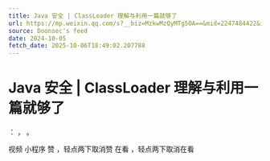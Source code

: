 ```yaml
---
title: Java 安全 | ClassLoader 理解与利用一篇就够了
url: https://mp.weixin.qq.com/s?__biz=MzkwMzQyMTg5OA==&mid=2247484422&idx=1&sn=7986b9b13afc1bbfe66449ea9f7c38bd
source: Doonsec's feed
date: 2024-10-05
fetch_date: 2025-10-06T18:49:02.207788
---
```


# Java 安全 | ClassLoader 理解与利用一篇就够了

：
，
。

视频
小程序
赞
，轻点两下取消赞
在看
，轻点两下取消在看
